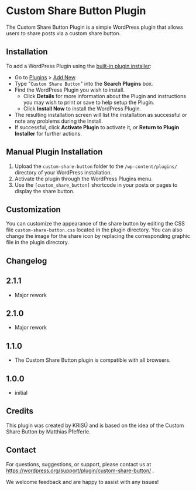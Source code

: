 # Custom Share Button Plugin

The Custom Share Button Plugin is a simple WordPress plugin that allows users to share posts via a custom share button.

## Installation

To add a WordPress Plugin using the [built-in plugin installer](https://codex.wordpress.org/Administration_Screens#Add_New_Plugins):

* Go to [Plugins](https://codex.wordpress.org/Administration_Screens#Plugins) > [Add New](https://codex.wordpress.org/Plugins_Add_New_Screen).
* Type "`Custom Share Button`" into the **Search Plugins** box.
* Find the WordPress Plugin you wish to install.
    * Click **Details** for more information about the Plugin and instructions you may wish to print or save to help setup the Plugin.
    * Click **Install Now** to install the WordPress Plugin.
* The resulting installation screen will list the installation as successful or note any problems during the install.
* If successful, click **Activate Plugin** to activate it, or **Return to Plugin Installer** for further actions.

## Manual Plugin Installation

1. Upload the `custom-share-button` folder to the `/wp-content/plugins/` directory of your WordPress installation.
2. Activate the plugin through the WordPress Plugins menu.
3. Use the `[custom_share_button]` shortcode in your posts or pages to display the share button.

## Customization

You can customize the appearance of the share button by editing the CSS file `custom-share-button.css` located in the plugin directory. You can also change the image for the share icon by replacing the corresponding graphic file in the plugin directory.

## Changelog

## 2.1.1

* Major rework

## 2.1.0

* Major rework

## 1.1.0

* The Custom Share Button plugin is compatible with all browsers.

## 1.0.0 

* initial

## Credits

This plugin was created by KRISÚ and is based on the idea of the Custom Share Button by Matthias Pfefferle.

## Contact

For questions, suggestions, or support, please contact us at https://wordpress.org/support/plugin/custom-share-button/ .

We welcome feedback and are happy to assist with any issues!
